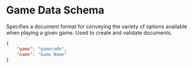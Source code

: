 # Game Data Schema

Specifies a document format for conveying the variety of options available when playing a given game. Used to create and validate documents.

```json
{
    "game": "gamecode",
    "name": "Game Name"
}
```